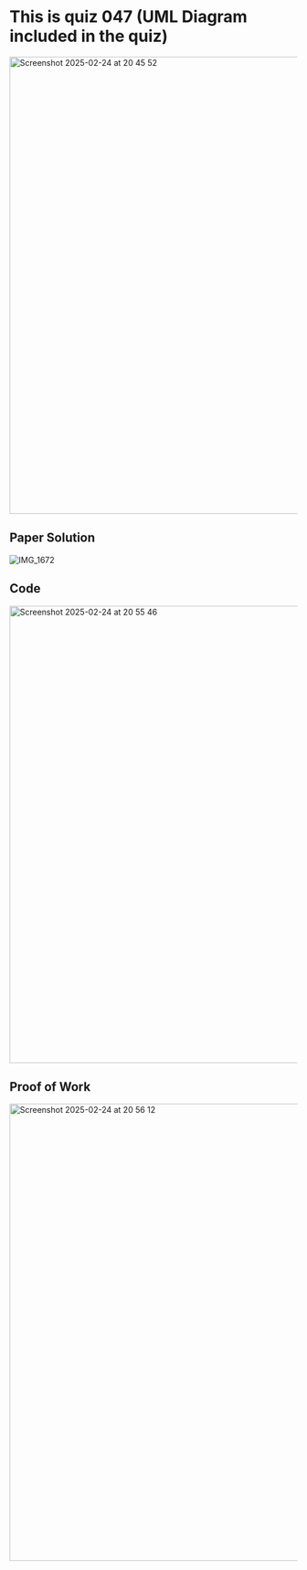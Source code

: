 # This is quiz 047 (UML Diagram included in the quiz)
<img width="800" alt="Screenshot 2025-02-24 at 20 45 52" src="https://github.com/user-attachments/assets/4313daea-4867-4f17-86c5-02d9558fe0ed" />

## Paper Solution
![IMG_1672](https://github.com/user-attachments/assets/e643fbdc-2b19-4f53-8c7a-cb593144f869)

## Code
<img width="800" alt="Screenshot 2025-02-24 at 20 55 46" src="https://github.com/user-attachments/assets/fa3b88dc-dbe2-40b7-a85c-7aea80d3e556" />

## Proof of Work

<img width="800" alt="Screenshot 2025-02-24 at 20 56 12" src="https://github.com/user-attachments/assets/fb59fcf6-cba9-43f8-9f59-787bf9ea2a37" />
